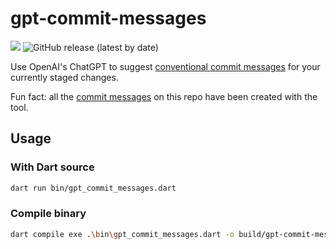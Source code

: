 # gpt-commit-messages

![](https://github.com/Goddchen/gpt-commit-messages/actions/workflows/main.yml/badge.svg) ![GitHub release (latest by date)](https://img.shields.io/github/v/release/Goddchen/gpt-commit-messages)

Use OpenAI's ChatGPT to suggest [conventional commit messages](https://www.conventionalcommits.org/en/v1.0.0/) for your currently staged changes.

Fun fact: all the [commit messages](https://github.com/Goddchen/gpt-commit-messages/commits/main) on this repo have been created with the tool.

## Usage

### With Dart source

```bash
dart run bin/gpt_commit_messages.dart
```

### Compile binary

```bash
dart compile exe .\bin\gpt_commit_messages.dart -o build/gpt-commit-messages.exe
```
